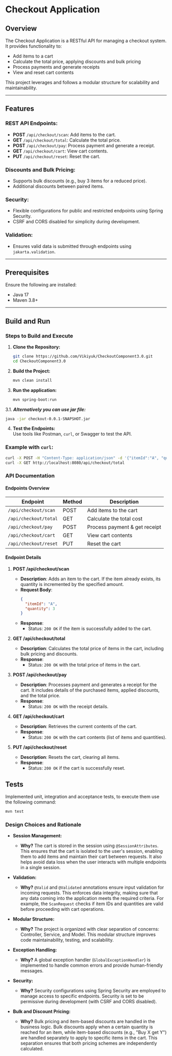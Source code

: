# Checkout Application

## Overview
The Checkout Application is a RESTful API for managing a checkout system. It provides functionality to:
- Add items to a cart
- Calculate the total price, applying discounts and bulk pricing
- Process payments and generate receipts
- View and reset cart contents

This project leverages and follows a modular structure for scalability and maintainability.

---

## Features
### REST API Endpoints:
- **POST** `/api/checkout/scan`: Add items to the cart.
- **GET** `/api/checkout/total`: Calculate the total price.
- **POST** `/api/checkout/pay`: Process payment and generate a receipt.
- **GET** `/api/checkout/cart`: View cart contents.
- **PUT** `/api/checkout/reset`: Reset the cart.

### Discounts and Bulk Pricing:
- Supports bulk discounts (e.g., buy 3 items for a reduced price).
- Additional discounts between paired items.

### Security:
- Flexible configurations for public and restricted endpoints using Spring Security.
- CSRF and CORS disabled for simplicity during development.

### Validation:
- Ensures valid data is submitted through endpoints using `jakarta.validation`.

---

## Prerequisites
Ensure the following are installed:
- Java 17
- Maven 3.8+

---

## Build and Run
### Steps to Build and Execute
1. **Clone the Repository:**
   ```bash
   git clone https://github.com/Vikiyuk/CheckoutComponent3.0.git
   cd CheckoutComponent3.0
2. **Build the Project:**
   ```bash
   mvn clean install
   ```
3. **Run the application:**
   ```bash
   mvn spring-boot:run
   ```
3.1. ***Alternatively you can use jar file:***
```bash
java -jar checkout-0.0.1-SNAPSHOT.jar
```
4. **Test the Endpoints:**  
Use tools like Postman, `curl`, or Swagger to test the API.

### Example with `curl`:
```bash
curl -X POST -H "Content-Type: application/json" -d '{"itemId":"A", "quantity":3}' http://localhost:8080/api/checkout/scan
curl -X GET http://localhost:8080/api/checkout/total
```
### API Documentation

#### Endpoints Overview

| Endpoint                        | Method | Description                    |
|----------------------------------|--------|--------------------------------|
| `/api/checkout/scan`            | POST   | Add items to the cart          |
| `/api/checkout/total`           | GET    | Calculate the total cost       |
| `/api/checkout/pay`             | POST   | Process payment & get receipt  |
| `/api/checkout/cart`            | GET    | View cart contents             |
| `/api/checkout/reset`           | PUT    | Reset the cart                 |

#### Endpoint Details

1. **POST /api/checkout/scan**
   - **Description**: Adds an item to the cart. If the item already exists, its quantity is incremented by the specified amount.
   - **Request Body**: 
     ```json
     {
       "itemId": "A",
       "quantity": 3
     }
     ```
   - **Response**: 
     - Status: `200 OK` if the item is successfully added to the cart.

2. **GET /api/checkout/total**
   - **Description**: Calculates the total price of items in the cart, including bulk pricing and discounts.
   - **Response**: 
     - Status: `200 OK` with the total price of items in the cart.

3. **POST /api/checkout/pay**
   - **Description**: Processes payment and generates a receipt for the cart. It includes details of the purchased items, applied discounts, and the total price.
   - **Response**: 
     - Status: `200 OK` with the receipt details.

4. **GET /api/checkout/cart**
   - **Description**: Retrieves the current contents of the cart.
   - **Response**: 
     - Status: `200 OK` with the cart contents (list of items and quantities).

5. **PUT /api/checkout/reset**
   - **Description**: Resets the cart, clearing all items.
   - **Response**: 
     - Status: `200 OK` if the cart is successfully reset.
## Tests
Implemented unit, integration and acceptance tests, to execute them use the following command:
```bash
mvn test
```


### Design Choices and Rationale

- **Session Management:**
  - **Why?** The cart is stored in the session using `@SessionAttributes`. This ensures that the cart is isolated to the user's session, enabling them to add items and maintain their cart between requests. It also helps avoid data loss when the user interacts with multiple endpoints in a single session.

- **Validation:**
  - **Why?** `@Valid` and `@Validated` annotations ensure input validation for incoming requests. This enforces data integrity, making sure that any data coming into the application meets the required criteria. For example, the `ScanRequest` checks if item IDs and quantities are valid before proceeding with cart operations.

- **Modular Structure:**
  - **Why?** The project is organized with clear separation of concerns: Controller, Service, and Model. This modular structure improves code maintainability, testing, and scalability. 

- **Exception Handling:**
  - **Why?** A global exception handler (`GlobalExceptionHandler`) is implemented to handle common errors and provide human-friendly messages. 

- **Security:**
  - **Why?** Security configurations using Spring Security are employed to manage access to specific endpoints. Security is set to be permissive during development (with CSRF and CORS disabled).

- **Bulk and Discount Pricing:**
  - **Why?** Bulk pricing and item-based discounts are handled in the business logic. Bulk discounts apply when a certain quantity is reached for an item, while item-based discounts (e.g., "Buy X get Y") are handled separately to apply to specific items in the cart. This separation ensures that both pricing schemes are independently calculated.
